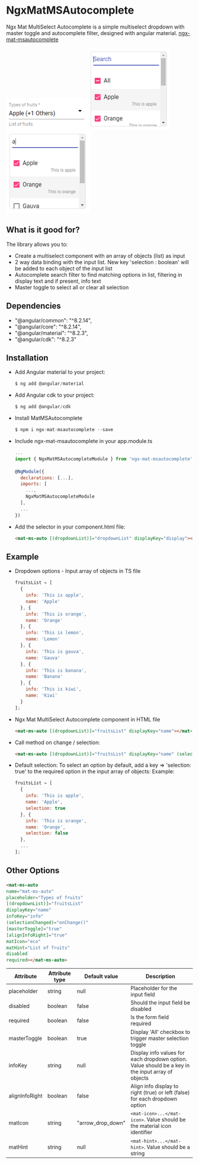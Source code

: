 # NgxMatMSAutocomplete

Ngx Mat MultiSelect Autocomplete is a simple multiselect dropdown with master toggle and autocomplete filter, designed with angular material. [ngx-mat-msautocomplete](https://www.npmjs.com/package/ngx-mat-msautocomplete)

<img src="images/ngx-mat-msautocomplete.PNG">

<img src="images/master-toggle.PNG">

<img src="images/dropdown-autocomplete.PNG">

## What is it good for?

The library allows you to:

- Create a multiselect component with an array of objects (list) as input
- 2 way data binding with the input list. New key 'selection : boolean' will be added to each object of the input list
- Autocomplete search filter to find matching options in list, filtering in display text and if present, info text
- Master toggle to select all or clear all selection

## Dependencies

- "@angular/common": "^8.2.14",
- "@angular/core": "^8.2.14",
- "@angular/material": "^8.2.3",
- "@angular/cdk": "^8.2.3"

## Installation

- Add Angular material to your project:
    ```javascript
    $ ng add @angular/material
    ```

- Add Angular cdk to your project:
    ```javascript
    $ ng add @angular/cdk
    ```

- Install MatMSAutocomplete
    ```javascript
    $ npm i ngx-mat-msautocomplete --save
    ```

- Include ngx-mat-msautocomplete in your app.module.ts
    ```javascript
    ...
    import { NgxMatMSAutocompleteModule } from 'ngx-mat-msautocomplete';
    
    @NgModule({
      declarations: [...],
      imports: [
        ...,
        NgxMatMSAutocompleteModule
      ],
      ...
    })
    ```

- Add the selector in your component.html file:
    ```html
    <mat-ms-auto [(dropdownList)]="dropdownList" displayKey="display"></mat-ms-auto>
    ```
    
## Example

- Dropdown options - Input array of objects in TS file
    ```javascript
    fruitsList = [
      {
        info: 'This is apple',
        name: 'Apple'
      }, {
        info: 'This is orange',
        name: 'Orange'
      }, {
        info: 'This is lemon',
        name: 'Lemon'
      }, {
        info: 'This is gauva',
        name: 'Gauva'
      }, {
        info: 'This is banana',
        name: 'Banana'
      }, {
        info: 'This is kiwi',
        name: 'Kiwi'
      }
    ];
    ```

- Ngx Mat MultiSelect Autocomplete component in HTML file
    ```html
    <mat-ms-auto [(dropdownList)]="fruitsList" displayKey="name"></mat-ms-auto>
    ```

- Call method on change / selection:
    ```html
    <mat-ms-auto [(dropdownList)]="fruitsList" displayKey="name" (selectionChanged)="onChange()"></mat-ms-auto>
    ```

- Default selection:
  To select an option by default, add a key => 'selection: true' to the required option in the input array of objects:
  Example:
    ```javascript
    fruitsList = [
      {
        info: 'This is apple',
        name: 'Apple',
        selection: true
      }, {
        info: 'This is orange',
        name: 'Orange',
        selection: false
      },
      ...
    ];
    ```

## Other Options

  ```html
  <mat-ms-auto 
  name="mat-ms-auto"
  placeholder="Types of fruits"
  [(dropdownList)]="fruitsList"
  displayKey="name"
  infoKey="info"
  (selectionChanged)="onChange()"
  [masterToggle]="true"
  [alignInfoRight]="true"
  matIcon="eco"
  matHint="List of fruits"
  disabled
  required></mat-ms-auto>
  ```

Attribute | Attribute type | Default value | Description
------------ | ------------- | ------------- | -------------
placeholder | string | null | Placeholder for the input field
disabled | boolean | false | Should the input field be disabled
required | boolean | false | Is the form field required
masterToggle | boolean | true | Display 'All' checkbox to trigger master selection toggle
infoKey | string | null | Display info values for each dropdown option. Value should be a key in the input array of objects
alignInfoRight | boolean | false | Align info display to right (true) or left (false) for each dropdown option
matIcon | string | "arrow_drop_down" | ```<mat-icon>...</mat-icon>```. Value should be the material icon identifier
matHint | string | null | ```<mat-hint>...</mat-hint>```. Value should be a string
